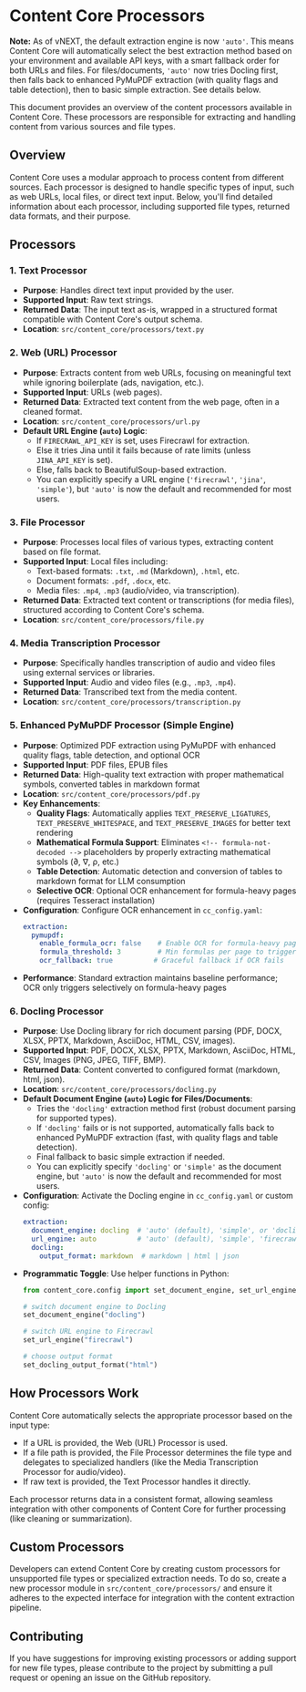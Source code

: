 # Content Core Processors

**Note:** As of vNEXT, the default extraction engine is now `'auto'`. This means Content Core will automatically select the best extraction method based on your environment and available API keys, with a smart fallback order for both URLs and files. For files/documents, `'auto'` now tries Docling first, then falls back to enhanced PyMuPDF extraction (with quality flags and table detection), then to basic simple extraction. See details below.

This document provides an overview of the content processors available in Content Core. These processors are responsible for extracting and handling content from various sources and file types.

## Overview

Content Core uses a modular approach to process content from different sources. Each processor is designed to handle specific types of input, such as web URLs, local files, or direct text input. Below, you'll find detailed information about each processor, including supported file types, returned data formats, and their purpose.

## Processors

### 1. **Text Processor**
- **Purpose**: Handles direct text input provided by the user.
- **Supported Input**: Raw text strings.
- **Returned Data**: The input text as-is, wrapped in a structured format compatible with Content Core's output schema.
- **Location**: `src/content_core/processors/text.py`

### 2. **Web (URL) Processor**
- **Purpose**: Extracts content from web URLs, focusing on meaningful text while ignoring boilerplate (ads, navigation, etc.).
- **Supported Input**: URLs (web pages).
- **Returned Data**: Extracted text content from the web page, often in a cleaned format.
- **Location**: `src/content_core/processors/url.py`
- **Default URL Engine (`auto`) Logic**:
    - If `FIRECRAWL_API_KEY` is set, uses Firecrawl for extraction.
    - Else it tries Jina until it fails because of rate limits (unless `JINA_API_KEY` is set).
    - Else, falls back to BeautifulSoup-based extraction.
    - You can explicitly specify a URL engine (`'firecrawl'`, `'jina'`, `'simple'`), but `'auto'` is now the default and recommended for most users.

### 3. **File Processor**
- **Purpose**: Processes local files of various types, extracting content based on file format.
- **Supported Input**: Local files including:
  - Text-based formats: `.txt`, `.md` (Markdown), `.html`, etc.
  - Document formats: `.pdf`, `.docx`, etc.
  - Media files: `.mp4`, `.mp3` (audio/video, via transcription).
- **Returned Data**: Extracted text content or transcriptions (for media files), structured according to Content Core's schema.
- **Location**: `src/content_core/processors/file.py`

### 4. **Media Transcription Processor**
- **Purpose**: Specifically handles transcription of audio and video files using external services or libraries.
- **Supported Input**: Audio and video files (e.g., `.mp3`, `.mp4`).
- **Returned Data**: Transcribed text from the media content.
- **Location**: `src/content_core/processors/transcription.py`

### 5. **Enhanced PyMuPDF Processor (Simple Engine)**
- **Purpose**: Optimized PDF extraction using PyMuPDF with enhanced quality flags, table detection, and optional OCR
- **Supported Input**: PDF files, EPUB files
- **Returned Data**: High-quality text extraction with proper mathematical symbols, converted tables in markdown format
- **Location**: `src/content_core/processors/pdf.py`
- **Key Enhancements**:
  - **Quality Flags**: Automatically applies `TEXT_PRESERVE_LIGATURES`, `TEXT_PRESERVE_WHITESPACE`, and `TEXT_PRESERVE_IMAGES` for better text rendering
  - **Mathematical Formula Support**: Eliminates `<!-- formula-not-decoded -->` placeholders by properly extracting mathematical symbols (∂, ∇, ρ, etc.)
  - **Table Detection**: Automatic detection and conversion of tables to markdown format for LLM consumption
  - **Selective OCR**: Optional OCR enhancement for formula-heavy pages (requires Tesseract installation)
- **Configuration**: Configure OCR enhancement in `cc_config.yaml`:
  ```yaml
  extraction:
    pymupdf:
      enable_formula_ocr: false    # Enable OCR for formula-heavy pages
      formula_threshold: 3         # Min formulas per page to trigger OCR
      ocr_fallback: true          # Graceful fallback if OCR fails
  ```
- **Performance**: Standard extraction maintains baseline performance; OCR only triggers selectively on formula-heavy pages

### 6. **Docling Processor**
- **Purpose**: Use Docling library for rich document parsing (PDF, DOCX, XLSX, PPTX, Markdown, AsciiDoc, HTML, CSV, images).
- **Supported Input**: PDF, DOCX, XLSX, PPTX, Markdown, AsciiDoc, HTML, CSV, Images (PNG, JPEG, TIFF, BMP).
- **Returned Data**: Content converted to configured format (markdown, html, json).
- **Location**: `src/content_core/processors/docling.py`
- **Default Document Engine (`auto`) Logic for Files/Documents**:
    - Tries the `'docling'` extraction method first (robust document parsing for supported types).
    - If `'docling'` fails or is not supported, automatically falls back to enhanced PyMuPDF extraction (fast, with quality flags and table detection).
    - Final fallback to basic simple extraction if needed.
    - You can explicitly specify `'docling'` or `'simple'` as the document engine, but `'auto'` is now the default and recommended for most users.
- **Configuration**: Activate the Docling engine in `cc_config.yaml` or custom config:
  ```yaml
  extraction:
    document_engine: docling  # 'auto' (default), 'simple', or 'docling'
    url_engine: auto          # 'auto' (default), 'simple', 'firecrawl', or 'jina'
    docling:
      output_format: markdown  # markdown | html | json
  ```
- **Programmatic Toggle**: Use helper functions in Python:
  ```python
  from content_core.config import set_document_engine, set_url_engine, set_docling_output_format

  # switch document engine to Docling
  set_document_engine("docling")
  
  # switch URL engine to Firecrawl
  set_url_engine("firecrawl")

  # choose output format
  set_docling_output_format("html")
  ```

## How Processors Work

Content Core automatically selects the appropriate processor based on the input type:
- If a URL is provided, the Web (URL) Processor is used.
- If a file path is provided, the File Processor determines the file type and delegates to specialized handlers (like the Media Transcription Processor for audio/video).
- If raw text is provided, the Text Processor handles it directly.

Each processor returns data in a consistent format, allowing seamless integration with other components of Content Core for further processing (like cleaning or summarization).

## Custom Processors

Developers can extend Content Core by creating custom processors for unsupported file types or specialized extraction needs. To do so, create a new processor module in `src/content_core/processors/` and ensure it adheres to the expected interface for integration with the content extraction pipeline.

## Contributing

If you have suggestions for improving existing processors or adding support for new file types, please contribute to the project by submitting a pull request or opening an issue on the GitHub repository.
